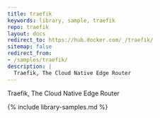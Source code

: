 ```yaml
---
title: traefik
keywords: library, sample, traefik
repo: traefik
layout: docs
redirect_to: https://hub.docker.com/_/traefik/
sitemap: false
redirect_from:
- /samples/traefik/
description: |
  Traefik, The Cloud Native Edge Router
---
```


Traefik, The Cloud Native Edge Router


{% include library-samples.md %}
